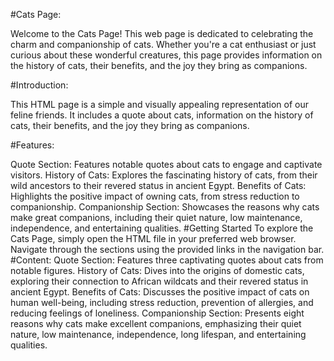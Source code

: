 #Cats Page:

Welcome to the Cats Page! This web page is dedicated to celebrating the charm and companionship of cats. Whether you're a cat enthusiast or just curious about these wonderful creatures, this page provides information on the history of cats, their benefits, and the joy they bring as companions.

#Introduction:

This HTML page is a simple and visually appealing representation of our feline friends. It includes a quote about cats, information on the history of cats, their benefits, and the joy they bring as companions.

#Features:

Quote Section: Features notable quotes about cats to engage and captivate visitors.
History of Cats: Explores the fascinating history of cats, from their wild ancestors to their revered status in ancient Egypt.
Benefits of Cats: Highlights the positive impact of owning cats, from stress reduction to companionship.
Companionship Section: Showcases the reasons why cats make great companions, including their quiet nature, low maintenance, independence, and entertaining qualities.
#Getting Started
To explore the Cats Page, simply open the HTML file in your preferred web browser. Navigate through the sections using the provided links in the navigation bar.
#Content:
Quote Section: Features three captivating quotes about cats from notable figures.
History of Cats: Dives into the origins of domestic cats, exploring their connection to African wildcats and their revered status in ancient Egypt.
Benefits of Cats: Discusses the positive impact of cats on human well-being, including stress reduction, prevention of allergies, and reducing feelings of loneliness.
Companionship Section: Presents eight reasons why cats make excellent companions, emphasizing their quiet nature, low maintenance, independence, long lifespan, and entertaining qualities.

